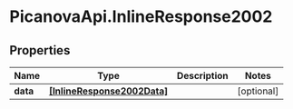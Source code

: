 # PicanovaApi.InlineResponse2002

## Properties
Name | Type | Description | Notes
------------ | ------------- | ------------- | -------------
**data** | [**[InlineResponse2002Data]**](InlineResponse2002Data.md) |  | [optional] 


